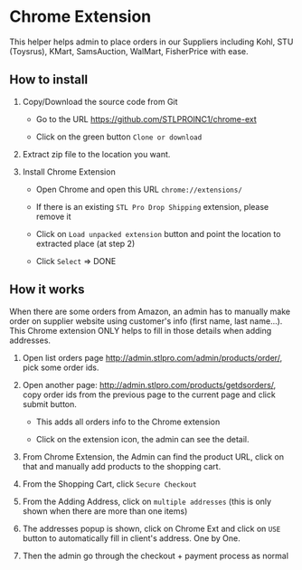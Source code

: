 # Chrome Extension

This helper helps admin to place orders in our Suppliers including Kohl, STU (Toysrus), KMart, SamsAuction, WalMart, FisherPrice with ease.

## How to install

1. Copy/Download the source code from Git

    * Go to the URL https://github.com/STLPROINC1/chrome-ext

    * Click on the green button `Clone or download`


2. Extract zip file to the location you want.


3. Install Chrome Extension

    * Open Chrome and open this URL `chrome://extensions/`

    * If there is an existing `STL Pro Drop Shipping` extension, please remove it

    * Click on `Load unpacked extension` button and point the location to extracted place (at step 2)

    * Click `Select` => DONE


## How it works

When there are some orders from Amazon, an admin has to manually make order on supplier website using customer's info (first name, last name...). This Chrome extension ONLY helps to fill in those details when adding addresses.

1. Open list orders page http://admin.stlpro.com/admin/products/order/, pick some order ids.

2. Open another page: http://admin.stlpro.com/products/getdsorders/, copy order ids from the previous page to the current page and click submit button.

    * This adds all orders info to the Chrome extension

    * Click on the extension icon, the admin can see the detail.

3. From Chrome Extension, the Admin can find the product URL, click on that and manually add products to the shopping cart.

4. From the Shopping Cart, click `Secure Checkout`

5. From the Adding Address, click on `multiple addresses` (this is only shown when there are more than one items)

6. The addresses popup is shown, click on Chrome Ext and click on `USE` button to automatically fill in client's address. One by One.

7. Then the admin go through the checkout + payment process as normal

